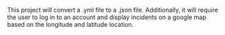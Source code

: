 This project will convert a .yml file to a .json file.
Additionally, it will require the user to log in to an account and display
incidents on a google map based on the longitude and latitude location.
